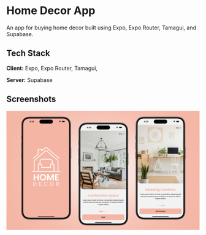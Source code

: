 # Home Decor App

An app for buying home decor built using Expo, Expo Router, Tamagui, and Supabase.

## Tech Stack

**Client:** Expo, Expo Router, Tamagui,

**Server:** Supabase

## Screenshots

![App Screenshot](screenshots/preview.png)
